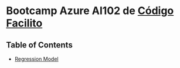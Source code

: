 # Bootcamp Azure AI102 de [Código Facilito](https://codigofacilito.com/)


## Table of Contents
- [Regression Model](/01-Linear-Regression-Model.md#modelo-de-regresi%C3%B3n-con-el-dise%C3%B1ador)
